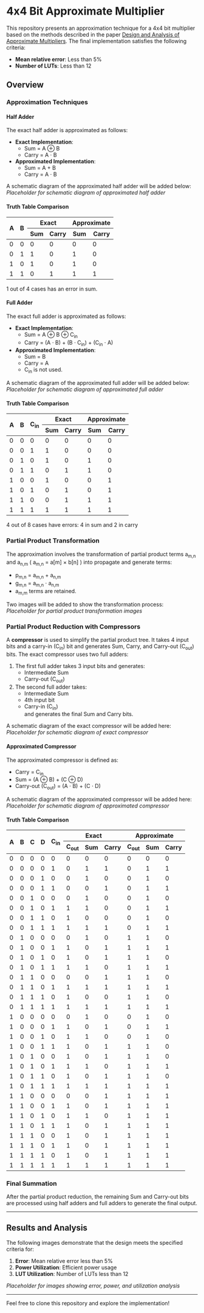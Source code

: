 # 4x4 Bit Approximate Multiplier

This repository presents an approximation technique for a 4x4 bit multiplier based on the methods described in the paper [Design and Analysis of Approximate Multipliers](https://www.researchgate.net/publication/368293010). The final implementation satisfies the following criteria:
- **Mean relative error**: Less than 5%
- **Number of LUTs**: Less than 12

## Overview

### Approximation Techniques
#### Half Adder
The exact half adder is approximated as follows:
- **Exact Implementation**:
  - Sum = A $\oplus$ B 
  - Carry = A $\cdot$ B
- **Approximated Implementation**:
  - Sum = A $+$ B
  - Carry = A $\cdot$ B

A schematic diagram of the approximated half adder will be added below:  
*Placeholder for schematic diagram of approximated half adder*

#### Truth Table Comparison

<table>
  <thead>
    <tr>
      <th rowspan="2">A</th>
      <th rowspan="2">B</th>
      <th colspan="2">Exact</th>
      <th colspan="2">Approximate</th>
    </tr>
    <tr>
      <th>Sum</th>
      <th>Carry</th>
      <th>Sum</th>
      <th>Carry</th>
    </tr>
  </thead>
  <tbody>
    <tr>
      <td>0</td>
      <td>0</td>
      <td>0</td>
      <td>0</td>
      <td>0</td>
      <td>0</td>
    </tr>
    <tr>
      <td>0</td>
      <td>1</td>
      <td>1</td>
      <td>0</td>
      <td>1</td>
      <td>0</td>
    </tr>
    <tr>
      <td>1</td>
      <td>0</td>
      <td>1</td>
      <td>0</td>
      <td>1</td>
      <td>0</td>
    </tr>
    <tr>
      <td>1</td>
      <td>1</td>
      <td>0</td>
      <td>1</td>
      <td>1</td>
      <td>1</td>
    </tr>
  </tbody>
</table>

1 out of 4 cases has an error in sum.

#### Full Adder
The exact full adder is approximated as follows:
- **Exact Implementation**:
  - Sum = A $\oplus$ B $\oplus$ C<sub>in</sub>
  - Carry = (A $\cdot$ B) $+$ (B $\cdot$ C<sub>in</sub>) $+$ (C<sub>in</sub> $\cdot$ A)
- **Approximated Implementation**:
  - Sum = B  
  - Carry = A 
  - C<sub>in</sub> is not used.

A schematic diagram of the approximated full adder will be added below:  
*Placeholder for schematic diagram of approximated full adder*

#### Truth Table Comparison

<table>
  <thead>
    <tr>
      <th rowspan="2">A</th>
      <th rowspan="2">B</th>
      <th rowspan="2">C<sub>in</sub></th>
      <th colspan="2">Exact</th>
      <th colspan="2">Approximate</th>
    </tr>
    <tr>
      <th>Sum</th>
      <th>Carry</th>
      <th>Sum</th>
      <th>Carry</th>
    </tr>
  </thead>
  <tbody>
    <tr>
      <td>0</td>
      <td>0</td>
      <td>0</td>
      <td>0</td>
      <td>0</td>
      <td>0</td>
      <td>0</td>
    </tr>
    <tr>
      <td>0</td>
      <td>0</td>
      <td>1</td>
      <td>1</td>
      <td>0</td>
      <td>0</td>
      <td>0</td>
    </tr>
    <tr>
      <td>0</td>
      <td>1</td>
      <td>0</td>
      <td>1</td>
      <td>0</td>
      <td>1</td>
      <td>0</td>
    </tr>
    <tr>
      <td>0</td>
      <td>1</td>
      <td>1</td>
      <td>0</td>
      <td>1</td>
      <td>1</td>
      <td>0</td>
    </tr>
    <tr>
      <td>1</td>
      <td>0</td>
      <td>0</td>
      <td>1</td>
      <td>0</td>
      <td>0</td>
      <td>1</td>
    </tr>
    <tr>
      <td>1</td>
      <td>0</td>
      <td>1</td>
      <td>0</td>
      <td>1</td>
      <td>0</td>
      <td>1</td>
    </tr>
    <tr>
      <td>1</td>
      <td>1</td>
      <td>0</td>
      <td>0</td>
      <td>1</td>
      <td>1</td>
      <td>1</td>
    </tr>
    <tr>
      <td>1</td>
      <td>1</td>
      <td>1</td>
      <td>1</td>
      <td>1</td>
      <td>1</td>
      <td>1</td>
    </tr>
  </tbody>
</table>

4 out of 8 cases have errors: 4 in sum and 2 in carry

### Partial Product Transformation
The approximation involves the transformation of partial product terms a<sub>m,n</sub> and a<sub>n,m</sub> ( a<sub>m,n</sub> = a[m] $\times$ b[n] ) into propagate and generate terms:
- p<sub>m,n</sub> = a<sub>m,n</sub> $+$ a<sub>n,m</sub>
- g<sub>m,n</sub> = a<sub>m,n</sub> $\cdot$ a<sub>n,m</sub>
- a<sub>m,m</sub> terms are retained.

Two images will be added to show the transformation process:  
*Placeholder for partial product transformation images*

### Partial Product Reduction with Compressors
A **compressor** is used to simplify the partial product tree. It takes 4 input bits and a carry-in (C<sub>in</sub>) bit and generates Sum, Carry, and Carry-out (C<sub>out</sub>) bits. The exact compressor uses two full adders:
1. The first full adder takes 3 input bits and generates:
   - Intermediate Sum
   - Carry-out (C<sub>out</sub>)
2. The second full adder takes:
   - Intermediate Sum
   - 4th input bit
   - Carry-in (C<sub>in</sub>)  
   and generates the final Sum and Carry bits.

A schematic diagram of the exact compressor will be added here:  
*Placeholder for schematic diagram of exact compressor*

#### Approximated Compressor
The approximated compressor is defined as:
- Carry = C<sub>in</sub>
- Sum = (A $\oplus$ B) $+$ (C $\oplus$ D)
- Carry-out (C<sub>out</sub>) = (A $\cdot$ B) $+$ (C $\cdot$ D)

A schematic diagram of the approximated compressor will be added here:  
*Placeholder for schematic diagram of approximated compressor*

#### Truth Table Comparison

<table>
  <thead>
    <tr>
      <th rowspan="2">A</th>
      <th rowspan="2">B</th>
      <th rowspan="2">C</th>
      <th rowspan="2">D</th>
      <th rowspan="2">C<sub>in</sub></th>
      <th colspan="3">Exact</th>
      <th colspan="3">Approximate</th>
    </tr>
    <tr>
      <th>C<sub>out</sub></th>
      <th>Sum</th>
      <th>Carry</th>
      <th>C<sub>out</sub></th>
      <th>Sum</th>
      <th>Carry</th>
    </tr>
  </thead>
  <tbody>
    <!-- Row 1 -->
    <tr>
      <td>0</td><td>0</td><td>0</td><td>0</td><td>0</td>
      <td>0</td><td>0</td><td>0</td>
      <td>0</td><td>0</td><td>0</td>
    </tr>
    <!-- Row 2 -->
    <tr>
      <td>0</td><td>0</td><td>0</td><td>0</td><td>1</td>
      <td>0</td><td>1</td><td>1</td>
      <td>0</td><td>1</td><td>1</td>
    </tr>
    <!-- Row 3 -->
    <tr>
      <td>0</td><td>0</td><td>0</td><td>1</td><td>0</td>
      <td>0</td><td>1</td><td>0</td>
      <td>0</td><td>1</td><td>0</td>
    </tr>
    <!-- Row 4 -->
    <tr>
      <td>0</td><td>0</td><td>0</td><td>1</td><td>1</td>
      <td>0</td><td>0</td><td>1</td>
      <td>0</td><td>1</td><td>1</td>
    </tr>
    <!-- Row 5 -->
    <tr>
      <td>0</td><td>0</td><td>1</td><td>0</td><td>0</td>
      <td>0</td><td>1</td><td>0</td>
      <td>0</td><td>1</td><td>0</td>
    </tr>
    <!-- Row 6 -->
    <tr>
      <td>0</td><td>0</td><td>1</td><td>0</td><td>1</td>
      <td>1</td><td>1</td><td>0</td>
      <td>0</td><td>1</td><td>1</td>
    </tr>
    <!-- Row 7 -->
    <tr>
      <td>0</td><td>0</td><td>1</td><td>1</td><td>0</td>
      <td>1</td><td>0</td><td>0</td>
      <td>0</td><td>1</td><td>0</td>
    </tr>
    <!-- Row 8 -->
    <tr>
      <td>0</td><td>0</td><td>1</td><td>1</td><td>1</td>
      <td>1</td><td>1</td><td>1</td>
      <td>0</td><td>1</td><td>1</td>
    </tr>
    <!-- Row 9 -->
    <tr>
      <td>0</td><td>1</td><td>0</td><td>0</td><td>0</td>
      <td>0</td><td>1</td><td>0</td>
      <td>1</td><td>1</td><td>0</td>
    </tr>
    <!-- Row 10 -->
    <tr>
      <td>0</td><td>1</td><td>0</td><td>0</td><td>1</td>
      <td>1</td><td>0</td><td>1</td>
      <td>1</td><td>1</td><td>1</td>
    </tr>
    <!-- Row 11 -->
    <tr>
      <td>0</td><td>1</td><td>0</td><td>1</td><td>0</td>
      <td>1</td><td>0</td><td>1</td>
      <td>1</td><td>1</td><td>0</td>
    </tr>
    <!-- Row 12 -->
    <tr>
      <td>0</td><td>1</td><td>0</td><td>1</td><td>1</td>
      <td>1</td><td>1</td><td>0</td>
      <td>1</td><td>1</td><td>1</td>
    </tr>
    <!-- Row 13 -->
    <tr>
      <td>0</td><td>1</td><td>1</td><td>0</td><td>0</td>
      <td>0</td><td>0</td><td>1</td>
      <td>1</td><td>1</td><td>0</td>
    </tr>
    <!-- Row 14 -->
    <tr>
      <td>0</td><td>1</td><td>1</td><td>0</td><td>1</td>
      <td>1</td><td>1</td><td>1</td>
      <td>1</td><td>1</td><td>1</td>
    </tr>
    <!-- Row 15 -->
    <tr>
      <td>0</td><td>1</td><td>1</td><td>1</td><td>0</td>
      <td>1</td><td>0</td><td>0</td>
      <td>1</td><td>1</td><td>0</td>
    </tr>
    <!-- Row 16 -->
    <tr>
      <td>0</td><td>1</td><td>1</td><td>1</td><td>1</td>
      <td>1</td><td>1</td><td>1</td>
      <td>1</td><td>1</td><td>1</td>
    </tr>
    <!-- Row 17 -->
    <tr>
      <td>1</td><td>0</td><td>0</td><td>0</td><td>0</td>
      <td>0</td><td>1</td><td>0</td>
      <td>0</td><td>1</td><td>0</td>
    </tr>
    <!-- Row 18 -->
    <tr>
      <td>1</td><td>0</td><td>0</td><td>0</td><td>1</td>
      <td>1</td><td>0</td><td>1</td>
      <td>0</td><td>1</td><td>1</td>
    </tr>
    <!-- Row 19 -->
    <tr>
      <td>1</td><td>0</td><td>0</td><td>1</td><td>0</td>
      <td>1</td><td>1</td><td>0</td>
      <td>0</td><td>1</td><td>0</td>
    </tr>
    <!-- Row 20 -->
    <tr>
      <td>1</td><td>0</td><td>0</td><td>1</td><td>1</td>
      <td>1</td><td>0</td><td>1</td>
      <td>1</td><td>1</td><td>0</td>
    </tr>
    <!-- Row 21 -->
    <tr>
      <td>1</td><td>0</td><td>1</td><td>0</td><td>0</td>
      <td>1</td><td>0</td><td>1</td>
      <td>1</td><td>1</td><td>0</td>
    </tr>
    <!-- Row 22 -->
    <tr>
      <td>1</td><td>0</td><td>1</td><td>0</td><td>1</td>
      <td>1</td><td>1</td><td>0</td>
      <td>1</td><td>1</td><td>1</td>
    </tr>
    <!-- Row 23 -->
    <tr>
      <td>1</td><td>0</td><td>1</td><td>1</td><td>0</td>
      <td>1</td><td>0</td><td>1</td>
      <td>1</td><td>1</td><td>0</td>
    </tr>
    <!-- Row 24 -->
    <tr>
      <td>1</td><td>0</td><td>1</td><td>1</td><td>1</td>
      <td>1</td><td>1</td><td>1</td>
      <td>1</td><td>1</td><td>1</td>
    </tr>
    <!-- Row 25 -->
    <tr>
      <td>1</td><td>1</td><td>0</td><td>0</td><td>0</td>
      <td>0</td><td>0</td><td>1</td>
      <td>1</td><td>1</td><td>1</td>
    </tr>
    <!-- Row 26 -->
    <tr>
      <td>1</td><td>1</td><td>0</td><td>0</td><td>1</td>
      <td>1</td><td>0</td><td>1</td>
      <td>1</td><td>1</td><td>1</td>
    </tr>
    <!-- Row 27 -->
    <tr>
      <td>1</td><td>1</td><td>0</td><td>1</td><td>0</td>
      <td>1</td><td>1</td><td>0</td>
      <td>1</td><td>1</td><td>1</td>
    </tr>
    <!-- Row 28 -->
    <tr>
      <td>1</td><td>1</td><td>0</td><td>1</td><td>1</td>
      <td>1</td><td>0</td><td>1</td>
      <td>1</td><td>1</td><td>1</td>
    </tr>
    <!-- Row 29 -->
    <tr>
      <td>1</td><td>1</td><td>1</td><td>0</td><td>0</td>
      <td>1</td><td>0</td><td>1</td>
      <td>1</td><td>1</td><td>1</td>
    </tr>
    <!-- Row 30 -->
    <tr>
      <td>1</td><td>1</td><td>1</td><td>0</td><td>1</td>
      <td>1</td><td>0</td><td>1</td>
      <td>1</td><td>1</td><td>1</td>
    </tr>
    <!-- Row 31 -->
    <tr>
      <td>1</td><td>1</td><td>1</td><td>1</td><td>0</td>
      <td>1</td><td>0</td><td>1</td>
      <td>1</td><td>1</td><td>1</td>
    </tr>
    <!-- Row 32 -->
    <tr>
      <td>1</td><td>1</td><td>1</td><td>1</td><td>1</td>
      <td>1</td><td>1</td><td>1</td>
      <td>1</td><td>1</td><td>1</td>
    </tr>
  </tbody>
</table>

### Final Summation
After the partial product reduction, the remaining Sum and Carry-out bits are processed using half adders and full adders to generate the final output.

---

## Results and Analysis
The following images demonstrate that the design meets the specified criteria for:
1. **Error**: Mean relative error less than 5%
2. **Power Utilization**: Efficient power usage
3. **LUT Utilization**: Number of LUTs less than 12

*Placeholder for images showing error, power, and utilization analysis*

---

Feel free to clone this repository and explore the implementation!
